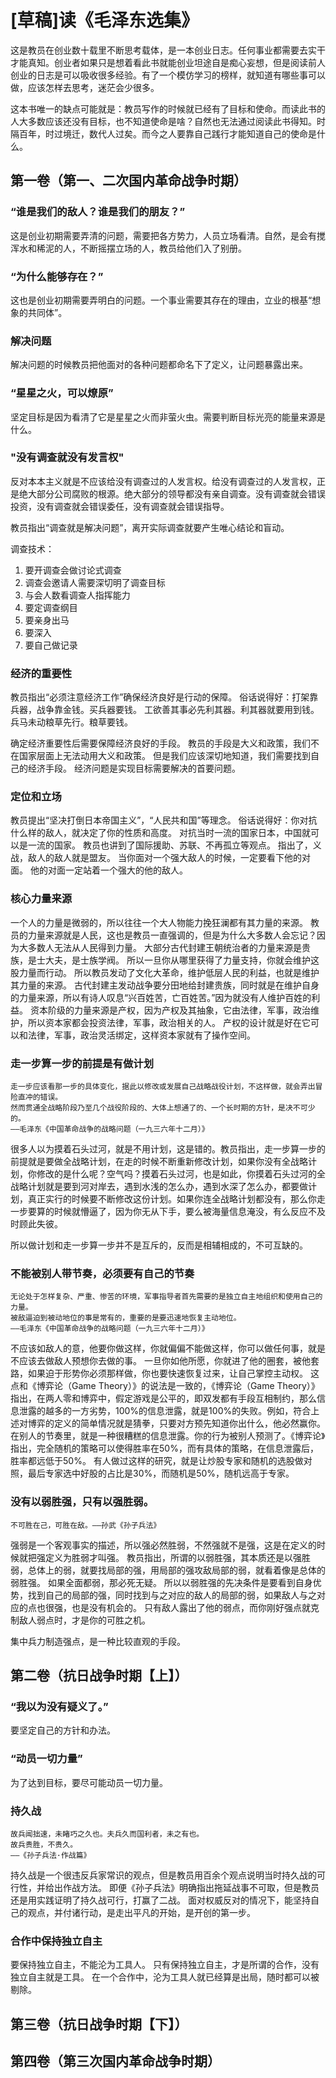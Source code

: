 # [草稿]读《毛泽东选集》

这是教员在创业数十载里不断思考载体，是一本创业日志。任何事业都需要去实干才能真知。创业者如果只是想着看此书就能创业坦途自是痴心妄想，但是阅读前人创业的日志是可以吸收很多经验。有了一个模仿学习的榜样，就知道有哪些事可以做，应该怎样去思考，迷茫会少很多。

这本书唯一的缺点可能就是：教员写作的时候就已经有了目标和使命。而读此书的人大多数应该还没有目标，也不知道使命是啥？自然也无法通过阅读此书得知。时隔百年，时过境迁，数代人过矣。而今之人要靠自己践行才能知道自己的使命是什么。

## 第一卷（第一、二次国内革命战争时期）

### “谁是我们的敌人？谁是我们的朋友？”

这是创业初期需要弄清的问题，需要把各方势力，人员立场看清。自然，是会有搅浑水和稀泥的人，不断摇摆立场的人，教员给他们入了别册。


### “为什么能够存在？”

这也是创业初期需要弄明白的问题。一个事业需要其存在的理由，立业的根基“想象的共同体”。

### 解决问题

解决问题的时候教员把他面对的各种问题都命名下了定义，让问题暴露出来。

### “星星之火，可以燎原”

坚定目标是因为看清了它是星星之火而非萤火虫。需要判断目标光亮的能量来源是什么。

### "没有调查就没有发言权"

反对本本主义就是不应该给没有调查过的人发言权。给没有调查过的人发言权，正是绝大部分公司腐败的根源。绝大部分的领导都没有亲自调查。没有调查就会错误投资，没有调查就会错误委任，没有调查就会错误指导。

教员指出“调查就是解决问题”，离开实际调查就要产生唯心结论和盲动。

调查技术：

1. 要开调查会做讨论式调查
2. 调查会邀请人需要深切明了调查目标
3. 与会人数看调查人指挥能力
4. 要定调查纲目
5. 要亲身出马
6. 要深入
7. 要自己做记录

### 经济的重要性

教员指出“必须注意经济工作”确保经济良好是行动的保障。
俗话说得好：打架靠兵器，战争靠金钱。买兵器要钱。
工欲善其事必先利其器。利其器就要用到钱。
兵马未动粮草先行。粮草要钱。

确定经济重要性后需要保障经济良好的手段。
教员的手段是大义和政策，我们不在国家层面上无法动用大义和政策。
但是我们应该深切地知道，我们需要找到自己的经济手段。
经济问题是实现目标需要解决的首要问题。

### 定位和立场

教员提出“坚决打倒日本帝国主义”，“人民共和国”等理念。
俗话说得好：你对抗什么样的敌人，就决定了你的性质和高度。
对抗当时一流的国家日本，中国就可以是一流的国家。
教员也讲到了国际援助、苏联、不再孤立等观点。
指出了，义战，敌人的敌人就是盟友。
当你面对一个强大敌人的时候，一定要看下他的对面。
他的对面一定站着一个强大的他的敌人。


### 核心力量来源

一个人的力量是微弱的，所以往往一个大人物能力挽狂澜都有其力量的来源。
教员的力量来源就是人民，这也是教员一直强调的，但是为什么大多数人会忘记？因为大多数人无法从人民得到力量。
大部分古代封建王朝统治者的力量来源是贵族，是士大夫，是士族学阀。
所以一旦你从哪里获得了力量支持，你就会维护这股力量而行动。
所以教员发动了文化大革命，维护低层人民的利益，也就是维护其力量的来源。
古代封建主发动战争要分田地给封建贵族，同时就是在维护自身的力量来源，所以有诗人叹息“兴百姓苦，亡百姓苦。”因为就没有人维护百姓的利益。
资本阶级的力量来源是产权，因为产权及其抽象，它由法律，军事，政治维护，所以资本家都会投资法律，军事，政治相关的人。
产权的设计就是好在它可以和法律，军事，政治灵活绑定，这样资本家就有了操作空间。

### 走一步算一步的前提是有做计划

```
走一步应该看那一步的具体变化，据此以修改或发展自己战略战役计划，不这样做，就会弄出冒险直冲的错误。
然而贯通全战略阶段乃至几个战役阶段的、大体上想通了的、一个长时期的方针，是决不可少的。
——毛泽东《中国革命战争的战略问题（一九三六年十二月）》
```

很多人以为摸着石头过河，就是不用计划，这是错的。教员指出，走一步算一步的前提就是要做全战略计划，在走的时候不断重新修改计划，如果你没有全战略计划，你修改的是什么呢？空气吗？摸着石头过河，也是如此，你摸着石头过河的全战略计划就是要到河对岸去，遇到水浅的怎么办，遇到水深了怎么办，都要做计划，真正实行的时候要不断修改这份计划。如果你连全战略计划都没有，那么你走一步要算的时候就懵逼了，因为你无从下手，要么被海量信息淹没，有么反应不及时顾此失彼。

所以做计划和走一步算一步并不是互斥的，反而是相辅相成的，不可互缺的。

### 不能被别人带节奏，必须要有自己的节奏

```
无论处于怎样复杂、严重、惨苦的环境，军事指导者首先需要的是独立自主地组织和使用自己的力量。
被敌逼迫到被动地位的事是常有的，重要的是要迅速地恢复主动地位。
——毛泽东《中国革命战争的战略问题（一九三六年十二月）》
```

不应该如敌人的意，他要你做这样，你就偏偏不能做这样，你可以做任何事，就是不应该去做敌人预想你去做的事。
一旦你如他所愿，你就进了他的圈套，被他套路，如果迫于形势你必须那样做，你也要快速恢复过来，让自己掌控主动权。
这点和《博弈论（Game Theory）》的说法是一致的，《博弈论（Game Theory）》指出，在两人零和博弈中，假定游戏是公平的，即双发都有手段互相制约，那么信息泄露的越多的一方劣势，100%的信息泄露，就是100%的失败。例如，符合上述对博弈的定义的简单情况就是猜拳，只要对方预先知道你出什么，他必然赢你。在别人的节奏里，就是一种很糟糕的信息泄露。你的行为被别人预测了。《博弈论》指出，完全随机的策略可以使得胜率在50%，而有具体的策略，在信息泄露后，胜率都远低于50%。
有人做过这样的研究，就是让炒股专家和随机的选股做对照，最后专家选中好股的占比是30%，而随机是50%，随机远高于专家。

### 没有以弱胜强，只有以强胜弱。

```
不可胜在己，可胜在敌。——孙武《孙子兵法》
```

强弱是一个客观事实的描述，所以强必然胜弱，不然强就不是强，这是在定义的时候就把强定义为胜弱才叫强。
教员指出，所谓的以弱胜强，其本质还是以强胜弱，总体上的弱，就要找局部的强，用局部的强攻敌局部的弱，就看着像是总体的弱胜强。
如果全面都弱，那必死无疑。
所以以弱胜强的先决条件是要看到自身优势，找到自己的局部的强，同时找到与之对应的敌人的局部的弱，如果敌人与之对应的点也很强，也是没有机会的。
只有敌人露出了他的弱点，而你刚好强点就克制敌人弱点时，才是你的可胜之机。

集中兵力制造强点，是一种比较直观的手段。

## 第二卷（抗日战争时期【上】）

### “我以为没有疑义了。”

要坚定自己的方针和办法。

### “动员一切力量”

为了达到目标，要尽可能动员一切力量。

### 持久战

```
故兵闻拙速，未睹巧之久也。夫兵久而国利者，未之有也。
故兵贵胜，不贵久。
——《孙子兵法·作战篇》
```

持久战是一个很违反兵家常识的观点，但是教员用百余个观点说明当时持久战的可行性，并给出作战方法。
即便《孙子兵法》明确指出拖延战事不可取，但是教员还是用实践证明了持久战可行，打赢了二战。
面对权威反对的情况下，能坚持自己的观点，并付诸行动，是走出平凡的开始，是开创的第一步。

### 合作中保持独立自主

要保持独立自主，不能沦为工具人。
只有保持独立自主，才是所谓的合作，没有独立自主就是工具。
在一个合作中，沦为工具人就已经算是出局，随时都可以被剔除。

## 第三卷（抗日战争时期【下】）

## 第四卷（第三次国内革命战争时期）
